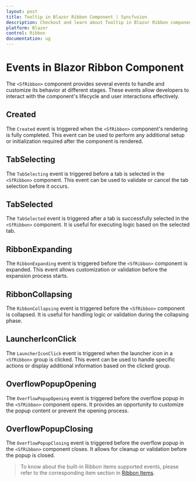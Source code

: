 ```yaml
---
layout: post
title: Tooltip in Blazor Ribbon Component | Syncfusion
description: Checkout and learn about Tooltip in Blazor Ribbon component in Blazor Server App and Blazor WebAssembly App.
platform: Blazor
control: Ribbon
documentation: ug
---
```


# Events in Blazor Ribbon Component

The `<SfRibbon>` component provides several events to handle and customize its behavior at different stages. These events allow developers to interact with the component's lifecycle and user interactions effectively.

## Created

The `Created` event is triggered when the `<SfRibbon>` component's rendering is fully completed. This event can be used to perform any additional setup or initialization required after the component is rendered.

## TabSelecting

The `TabSelecting` event is triggered before a tab is selected in the `<SfRibbon>` component. This event can be used to validate or cancel the tab selection before it occurs.

## TabSelected

The `TabSelected` event is triggered after a tab is successfully selected in the `<SfRibbon>` component. It is useful for executing logic based on the selected tab.

## RibbonExpanding

The `RibbonExpanding` event is triggered before the `<SfRibbon>` component is expanded. This event allows customization or validation before the expansion process starts.

## RibbonCollapsing

The `RibbonCollapsing` event is triggered before the `<SfRibbon>` component is collapsed. It is useful for handling logic or validation during the collapsing phase.

## LauncherIconClick

The `LauncherIconClick` event is triggered when the launcher icon in a `<SfRibbon>` group is clicked. This event can be used to handle specific actions or display additional information based on the clicked group.

## OverflowPopupOpening

The `OverflowPopupOpening` event is triggered before the overflow popup in the `<SfRibbon>` component opens. It provides an opportunity to customize the popup content or prevent the opening process.

## OverflowPopupClosing

The `OverflowPopupClosing` event is triggered before the overflow popup in the `<SfRibbon>` component closes. It allows for cleanup or validation before the popup is closed.

> To know about the built-in Ribbon items supported events, please refer to the corresponding item section in [Ribbon Items](./items).
